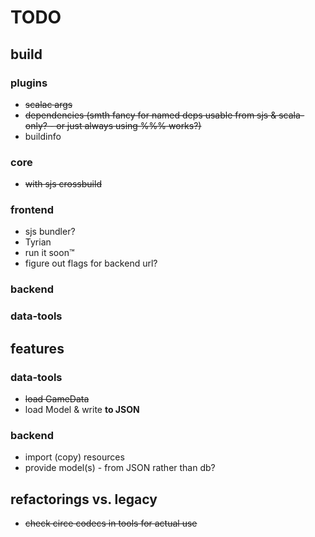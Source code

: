 # TODO

## build

### plugins
- ~~scalac args~~
- ~~dependencies (smth fancy for named deps usable from sjs & scala-only? - or just always using %%% works?)~~
- buildinfo

### core
- ~~with sjs crossbuild~~

### frontend
- sjs bundler?
- Tyrian
- run it soon™
- figure out flags for backend url?

### backend

### data-tools

## features

### data-tools
- ~~load GameData~~
- load Model & write **to JSON**

### backend
- import (copy) resources
- provide model(s) - from JSON rather than db?

## refactorings vs. legacy
- ~~check circe codecs in tools for actual use~~
